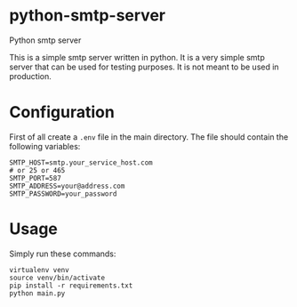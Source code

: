# python-smtp-server
Python smtp server

This is a simple smtp server written in python. It is a very simple smtp server that can be used for testing purposes. It is not meant to be used in production.

# Configuration
First of all create a `.env` file in the main directory. The file should contain the following variables:

```
SMTP_HOST=smtp.your_service_host.com
# or 25 or 465
SMTP_PORT=587
SMTP_ADDRESS=your@address.com
SMTP_PASSWORD=your_password
```

# Usage
Simply run these commands:

```shell
virtualenv venv
source venv/bin/activate
pip install -r requirements.txt
python main.py
```